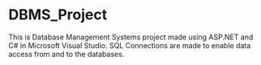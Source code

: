 # DBMS_Project
This is Database Management Systems project made using ASP.NET and C# in Microsoft Visual Studio.
SQL Connections are made to enable data access from and to the databases.
